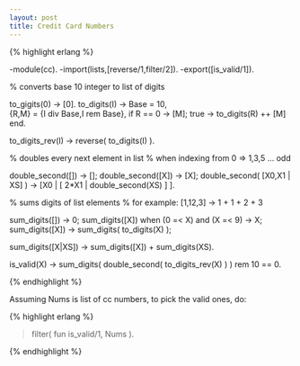 ```yaml
---
layout: post
title: Credit Card Numbers
---
```


{% highlight erlang %}

-module(cc).
-import(lists,[reverse/1,filter/2]).
-export([is_valid/1]).

% converts base 10 integer to list of digits

to_gigits(0) -> [0].
to_digits(I) ->
	Base = 10,  
	{R,M} = {I div Base,I rem Base},
	if 
		R == 0 -> [M];
	   	  true -> to_digits(R) ++ [M]
	end.
	
to_digits_rev(I) -> reverse( to_digits(I) ).

% doubles every next element in list
% when indexing from 0 => 1,3,5 ... odd 

double_second([]) -> [];
double_second([X]) -> [X];
double_second( [X0,X1 | XS]  ) -> [X0 |  [ 2*X1 | double_second(XS) ] ].

% sums digits of list elements
% for example: [1,12,3]  ->  1 + 1 + 2 + 3 

sum_digits([]) -> 0;
sum_digits([X]) when (0 =< X) and (X =< 9) -> X;
sum_digits([X]) -> sum_digits( to_digits(X) );

sum_digits([X|XS]) -> sum_digits([X]) + sum_digits(XS).

is_valid(X) -> 
	sum_digits( double_second( to_digits_rev(X) ) ) rem 10 == 0.

{% endhighlight %}

Assuming Nums is list of cc numbers, to pick the valid ones, do:

{% highlight erlang %}

> filter( fun is_valid/1, Nums ).

{% endhighlight %}
